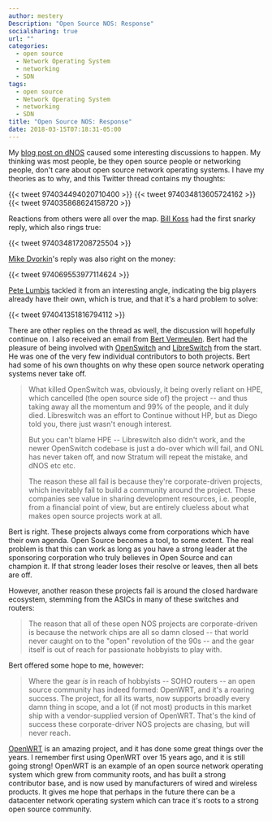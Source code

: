 ```yaml
---
author: mestery
Description: "Open Source NOS: Response"
socialsharing: true
url: ""
categories:
  - open source
  - Network Operating System
  - networking
  - SDN
tags:
  - open source
  - Network Operating System
  - networking
  - SDN
title: "Open Source NOS: Response"
date: 2018-03-15T07:18:31-05:00
---
```


My [blog post on dNOS][2] caused some interesting discussions to happen. My
thinking was most people, be they open source people or networking people,
don't care about open source network operating systems. I have my theories
as to why, and this Twitter thread contains my thoughts:

{{< tweet 974034494020710400 >}}
{{< tweet 974034813605724162 >}}
{{< tweet 974035868624158720 >}}

Reactions from others were all over the map. [Bill Koss][3] had the first
snarky reply, which also rings true:

{{< tweet 974034817208725504 >}}

[Mike Dvorkin][4]'s reply was also right on the money:

{{< tweet 974069553977114624 >}}

[Pete Lumbis][5] tackled it from an interesting angle, indicating the big
players already have their own, which is true, and that it's a hard problem
to solve:

{{< tweet 974041351816794112 >}}

There are other replies on the thread as well, the discussion will hopefully
continue on. I also received an email from [Bert Vermeulen][1]. Bert had
the pleasure of being involved with [OpenSwitch][6] and [LibreSwitch][7]
from the start. He was one of the very few individual contributors to both
projects. Bert had some of his own thoughts on why these open source network
operating systems never take off.

> What killed OpenSwitch was, obviously, it being overly reliant on HPE,
> which cancelled (the open source side of) the project -- and thus taking
> away all the momentum and 99% of the people, and it duly died.
> Libreswitch was an effort to Continue without HP, but as Diego told you,
> there just wasn't enough interest.
> 
> But you can't blame HPE -- Libreswitch also didn't work, and the newer
> OpenSwitch codebase is just a do-over which will fail, and ONL has never
> taken off, and now Stratum will repeat the mistake, and dNOS etc etc.
> 
> The reason these all fail is because they're corporate-driven projects,
> which inevitably fail to build a community around the project. These
> companies see value in sharing development resources, i.e. people, from
> a financial point of view, but are entirely clueless about what makes
> open source projects work at all.

Bert is right. These projects always come from corporations which have their
own agenda. Open Source becomes a tool, to some extent. The real problem
is that this can work as long as you have a strong leader at the sponsoring
corporation who truly believes in Open Source and can champion it. If that
strong leader loses their resolve or leaves, then all bets are off.

However, another reason these projects fail is around the closed hardware
ecosystem, stemming from the ASICs in many of these switches and routers:

> The reason that all of these open NOS projects are corporate-driven is
> because the network chips are all so damn closed -- that world never
> caught on to the "open" revolution of the 90s -- and the gear itself is
> out of reach for passionate hobbyists to play with.

Bert offered some hope to me, however:

> Where the gear *is* in reach of hobbyists -- SOHO routers -- an open
> source community has indeed formed: OpenWRT, and it's a roaring success.
> The project, for all its warts, now supports broadly every damn thing in
> scope, and a lot (if not most) products in this market ship with a
> vendor-supplied version of OpenWRT. That's the kind of success these
> corporate-driver NOS projects are chasing, but will never reach.

[OpenWRT][8] is an amazing project, and it has done some great things over
the years. I remember first using OpenWRT over 15 years ago, and it is still
going strong! OpenWRT is an example of an open source network operating
system which grew from community roots, and has built a strong contributor
base, and is now used by manufacturers of wired and wireless products. It
gives me hope that perhaps in the future there can be a datacenter network
operating system which can trace it's roots to a strong open source
community.

[1]: https://www.linkedin.com/in/bert-vermeulen-13539b/
[2]: https://blog.siliconloons.com/posts/2018-03-14-dnos-and-openswitch/
[3]: https://twitter.com/WR_Koss
[4]: https://twitter.com/nikrovd
[5]: https://twitter.com/PeteCCDE
[6]: https://www.openswitch.net
[7]: https://github.com/libreswitch
[8]: https://openwrt.org
